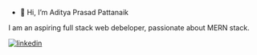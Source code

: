 - 👋 Hi, I’m Aditya Prasad Pattanaik

I am an aspiring full stack web debeloper, passionate about MERN stack.




[![linkedin](https://content.linkedin.com/content/dam/me/business/en-us/amp/brand-site/v2/bg/LI-Bug.svg.original.svg)][1]

[1]: http://www.linkedin.com/in/app3200
